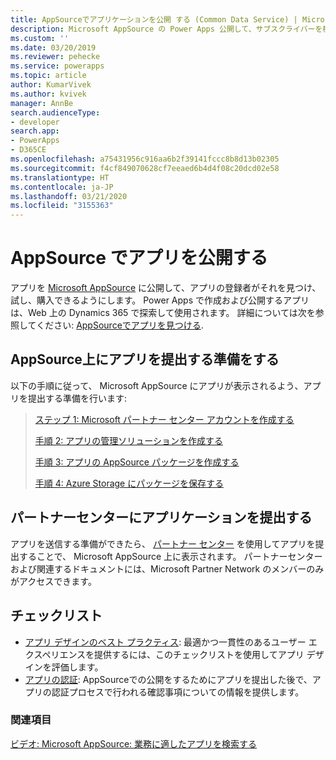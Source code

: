 ```yaml
---
title: AppSourceでアプリケーションを公開 する (Common Data Service) | Microsoft Docs
description: Microsoft AppSource の Power Apps 公開して、サブスクライバーを検索して試用、購入できる方法について説明します。
ms.custom: ''
ms.date: 03/20/2019
ms.reviewer: pehecke
ms.service: powerapps
ms.topic: article
author: KumarVivek
ms.author: kvivek
manager: AnnBe
search.audienceType:
- developer
search.app:
- PowerApps
- D365CE
ms.openlocfilehash: a75431956c916aa6b2f39141fccc8b8d13b02305
ms.sourcegitcommit: f4cf849070628cf7eeaed6b4d4f08c20dcd02e58
ms.translationtype: HT
ms.contentlocale: ja-JP
ms.lasthandoff: 03/21/2020
ms.locfileid: "3155363"
---
```

# <a name="publish-your-app-on-appsource"></a>AppSource でアプリを公開する

アプリを [Microsoft AppSource](https://appsource.microsoft.com) に公開して、アプリの登録者がそれを見つけ、試し、購入できるようにします。 Power Apps で作成および公開するアプリは、Web 上の Dynamics 365 で探索して使用されます。 詳細については次を参照してください: [ AppSourceでアプリを見つける](/powerapps/user/app-source). 

## <a name="prepare-for-submitting-your-app-on-appsource"></a>AppSource上にアプリを提出する準備をする

以下の手順に従って、 Microsoft AppSource にアプリが表示されるよう、アプリを提出する準備を行います:

> [ステップ 1: Microsoft パートナー センター アカウントを作成する](register-microsoft-partner-network.md)
> 
> [手順 2: アプリの管理ソリューションを作成する](create-solution-app-appsource.md)
> 
> [手順 3: アプリの AppSource パッケージを作成する](create-package-app-appsource.md)
> 
> [手順 4: Azure Storage にパッケージを保存する](store-appsource-package-azure-storage.md)

## <a name="submit-your-app-on-partner-center"></a>パートナーセンターにアプリケーションを提出する

アプリを送信する準備ができたら、 [パートナー センター](https://partner.microsoft.com/dashboard/commercial-marketplace/overview) を使用してアプリを提出することで、 Microsoft AppSource 上に表示されます。 パートナーセンター および関連するドキュメントには、Microsoft Partner Network のメンバーのみがアクセスできます。
  
## <a name="checklists"></a>チェックリスト

- [アプリ デザインのベスト プラクティス](appendix-app-design-best-practices-checklist.md): 最適かつ一貫性のあるユーザー エクスペリエンスを提供するには、このチェックリストを使用してアプリ デザインを評価します。
- [アプリの認証](appendix-app-certification-checklist.md): AppSourceでの公開をするためにアプリを提出した後で、アプリの認証プロセスで行われる確認事項についての情報を提供します。 
  
### <a name="see-also"></a>関連項目  
[ビデオ: Microsoft AppSource: 業務に適したアプリを検索する](https://youtu.be/hpq_Y9LuIB8)
 
